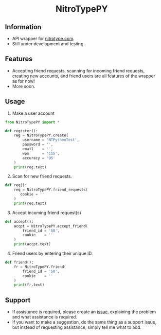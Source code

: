 <h1 align="center">NitroTypePY</h1>
<h2 align="left">Information</h2>

* API wrapper for [nitrotype.com](https://nitrotype.com).
* Still under development and testing

<h2 align="left">Features</h2>

* Accepting friend requests, scanning for incoming friend requests, creating new accounts, and friend users are all features of the wrapper as for now!
* More soon.

<h2 align="left">Usage</h2>

1. Make a user account
```py
from NitroTypePY import *

def register():
    reg = NitroTypePY.create(
        username = 'NTPythonTest',
        password = '', 
        email    = '', 
        wpm      = '115', 
        accuracy = '95'
    )
    print(reg.text)
```
2. Scan for new friend requests.
```py
def req():
    req = NitroTypePY.friend_requests(
       cookie = ''
    )
    print(req.text)
```
3. Accept incoming friend request(s)
```py
def accept():
    accpt = NitroTypePY.accept_friend(
        friend_id = '50',
        cookie    = ''
    )
    print(accpt.text)
```
4. Friend users by entering their unique ID.
```py
def friend():
    fr = NitroTypePY.friend(
        friend_id = '50',
        cookie    = ''
    )
    print(fr.text)
```


<h2 align="left">Support</h2>

* If assistance is required, please create an [issue](https://github.com/nightclubs/NitroTypePY/issues), explaining the problem and what assistance is required.
* If you want to make a suggestion, do the same thing as a support issue, but instead of requesting assistance, simply tell me what to add.
